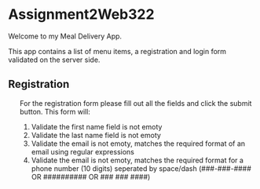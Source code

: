 # Assignment2Web322
Welcome to my Meal Delivery App.

This app contains a list of menu items, a registration and login form validated on the server side.

<h2>Registration</h2>

<ol>
<p>For the registration form please fill out all the fields and click the submit button.
This form will: </p>
<ol>
<li>
Validate the first name field is not emoty
</li>
<li>
Validate the last name field is not emoty
</li>
<li>
Validate the email is not emoty, matches the required format of an email using regular expressions
</li>
<li>
Validate the email is not emoty, matches the required format for a phone number (10 digits) seperated by space/dash
(###-###-#### OR ########## OR ### ### ####)
</li>


